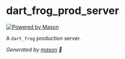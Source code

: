 # dart_frog_prod_server

[![Powered by Mason](https://img.shields.io/endpoint?url=https%3A%2F%2Ftinyurl.com%2Fmason-badge)](https://github.com/felangel/mason)

A `dart_frog` production server.

_Generated by [mason][1] 🧱_

[1]: https://github.com/felangel/mason
